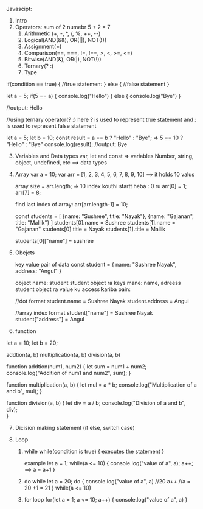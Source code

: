 Javascipt:

1. Intro
2. Operators:
   sum of 2 numebr 5 + 2 = 7
   1. Arithmetic (+, -, \*, /, %, ++, --)
   2. Logical(AND(&&), OR(||), NOT(!))
   3. Assignment(=)
   4. Comparison(==, ===, !=, !==, >, <, >=, <=)
   5. Bitwise(AND(&), OR(|), NOT(!))
   6. Ternary(? :)
   7. Type

if(condition == true) {
//true statement
} else {
//false statement
}

let a = 5;
if(5 == a) {
console.log("Hello")
} else {
console.log("Bye")
}

//output: Hello

//using ternary operator(? :)
here ? is used to represent true statement and : is used to represent false statement

let a = 5;
let b = 10;
const result = a == b ? "Hello" : "Bye";
=> 5 == 10 ? "Hello" : "Bye"
console.log(result); //output: Bye

3. Variables and Data types
   var, let and const => variables
   Number, string, object, undefined, etc ==> data types
4. Array
   var a = 10;
   var arr = [1, 2, 3, 4, 5, 6, 7, 8, 9, 10] ==> it holds 10 valus

   array size = arr.length; => 10
   index kouthi startt heba : 0 ru
   arr[0] = 1;
   arr[7] = 8;

   find last index of array: arr[arr.length-1] = 10;

   const students = [
   {name: "Sushree", title: "Nayak"},
   {name: "Gajanan", title: "Mallik"}
   ]
   students[0].name = Sushree
   students[1].name = "Gajanan"
   students[0].title = Nayak
   students[1].title = Mallik

   students[0]["name"] = sushree

5. Obejcts

   key value pair of data
   const student = {
   name: "Sushree Nayak",
   address: "Angul"
   }

   object name: student
   student object ra keys mane: name, adreess
   student object ra value ku access kariba pain:

   //dot format
   student.name = Sushree Nayak
   student.address = Angul

   //array index format
   student["name"] = Sushree Nayak
   student["address"] = Angul

6. function

let a = 10;
let b = 20;

addtion(a, b)
multiplication(a, b)
division(a, b)

function addtion(num1, num2) {
let sum = num1 + num2;
console.log("Addition of num1 and num2", sum);
}

function multiplication(a, b) {
let mul = a \* b;
console.log("Multiplication of a and b", mul);
}

function division(a, b) {
let div = a / b;
console.log("Division of a and b", div);  
}

7. Dicision making statement (if else, switch case)
8. Loop

   1. while
      while(condition is true) {
      executes the statement
      }

      example
      let a = 1;
      while(a <= 10) {
      console.log("value of a", a);
      a++; ==> a = a+1
      }

   2. do while
      let a = 20;
      do {
      console.log("value of a", a) //20
      a++ //a = 20 +1 = 21
      } while(a <= 10)
   3. for loop
      for(let a = 1; a <= 10; a++) {
      console.log("value of a", a)
      }
